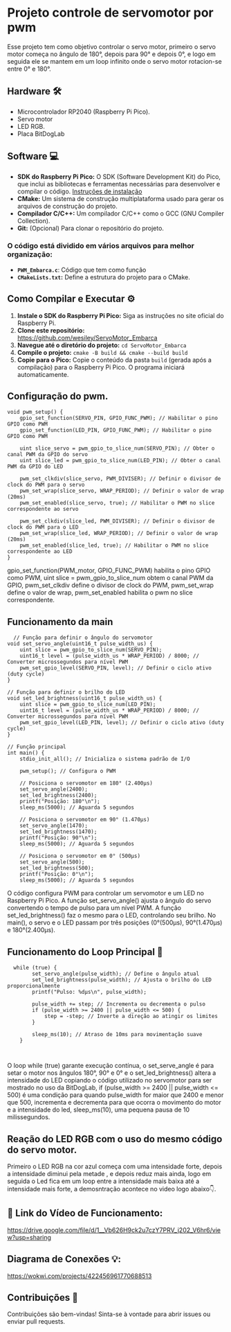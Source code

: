 # Projeto controle de servomotor por pwm 

Esse projeto tem como objetivo controlar o servo motor, primeiro o servo motor começa no ângulo de 180°, depois para 90° e depois 0°, e logo em seguida ele se mantem em um loop infinito onde o servo motor rotacion-se entre 0° e 180°.

## Hardware 🛠️

- Microcontrolador RP2040 (Raspberry Pi Pico).
- Servo motor
- LED RGB.
- Placa BitDogLab

## Software 💻

* **SDK do Raspberry Pi Pico:** O SDK (Software Development Kit) do Pico, que inclui as bibliotecas e ferramentas necessárias para desenvolver e compilar o código. [Instruções de instalação](https://www.raspberrypi.com/documentation/pico/getting-started/)
* **CMake:** Um sistema de construção multiplataforma usado para gerar os arquivos de construção do projeto.
* **Compilador C/C++:**  Um compilador C/C++ como o GCC (GNU Compiler Collection).
* **Git:** (Opcional) Para clonar o repositório do projeto.


### O código está dividido em vários arquivos para melhor organização:

- **`PWM_Embarca.c`**: Código que tem como função
- **`CMakeLists.txt`:** Define a estrutura do projeto para o CMake.



## Como Compilar e Executar ⚙️

1. **Instale o SDK do Raspberry Pi Pico:** Siga as instruções no site oficial do Raspberry Pi.
2. **Clone este repositório:** https://github.com/wesiley/ServoMotor_Embarca
3. **Navegue até o diretório do projeto:** `cd ServoMotor_Embarca`
4. **Compile o projeto:** `cmake -B build && cmake --build build`
5. **Copie para o Pico:** Copie o conteúdo da pasta `build` (gerada após a compilação) para o Raspberry Pi Pico. O programa iniciará automaticamente.

## Configuração do pwm.
```
void pwm_setup() {
    gpio_set_function(SERVO_PIN, GPIO_FUNC_PWM); // Habilitar o pino GPIO como PWM
    gpio_set_function(LED_PIN, GPIO_FUNC_PWM); // Habilitar o pino GPIO como PWM

    uint slice_servo = pwm_gpio_to_slice_num(SERVO_PIN); // Obter o canal PWM da GPIO do servo
    uint slice_led = pwm_gpio_to_slice_num(LED_PIN); // Obter o canal PWM da GPIO do LED

    pwm_set_clkdiv(slice_servo, PWM_DIVISER); // Definir o divisor de clock do PWM para o servo
    pwm_set_wrap(slice_servo, WRAP_PERIOD); // Definir o valor de wrap (20ms)
    pwm_set_enabled(slice_servo, true); // Habilitar o PWM no slice correspondente ao servo

    pwm_set_clkdiv(slice_led, PWM_DIVISER); // Definir o divisor de clock do PWM para o LED
    pwm_set_wrap(slice_led, WRAP_PERIOD); // Definir o valor de wrap (20ms)
    pwm_set_enabled(slice_led, true); // Habilitar o PWM no slice correspondente ao LED
}
  ```
 gpio_set_function(PWM_motor, GPIO_FUNC_PWM) habilita o pino GPIO como PWM, uint slice = pwm_gpio_to_slice_num obtem o canal PWM da GPIO, pwm_set_clkdiv define o divisor de clock do     PWM, pwm_set_wrap define o valor de wrap, pwm_set_enabled habilita o pwm no slice correspondente.


## Funcionamento da main

```
  // Função para definir o ângulo do servomotor
void set_servo_angle(uint16_t pulse_width_us) {
    uint slice = pwm_gpio_to_slice_num(SERVO_PIN);
    uint16_t level = (pulse_width_us * WRAP_PERIOD) / 8000; // Converter microssegundos para nível PWM
    pwm_set_gpio_level(SERVO_PIN, level); // Definir o ciclo ativo (duty cycle)
}

// Função para definir o brilho do LED
void set_led_brightness(uint16_t pulse_width_us) {
    uint slice = pwm_gpio_to_slice_num(LED_PIN);
    uint16_t level = (pulse_width_us * WRAP_PERIOD) / 8000; // Converter microssegundos para nível PWM
    pwm_set_gpio_level(LED_PIN, level); // Definir o ciclo ativo (duty cycle)
}

// Função principal
int main() {
    stdio_init_all(); // Inicializa o sistema padrão de I/O

    pwm_setup(); // Configura o PWM

    // Posiciona o servomotor em 180° (2.400µs)
    set_servo_angle(2400);
    set_led_brightness(2400);
    printf("Posição: 180°\n");
    sleep_ms(5000); // Aguarda 5 segundos

    // Posiciona o servomotor em 90° (1.470µs)
    set_servo_angle(1470);
    set_led_brightness(1470);
    printf("Posição: 90°\n");
    sleep_ms(5000); // Aguarda 5 segundos

    // Posiciona o servomotor em 0° (500µs)
    set_servo_angle(500);
    set_led_brightness(500);
    printf("Posição: 0°\n");
    sleep_ms(5000); // Aguarda 5 segundos
  ```
O código configura PWM para controlar um servomotor e um LED no Raspberry Pi Pico. A função set_servo_angle() ajusta o ângulo do servo convertendo o tempo de pulso para um nível PWM. A função set_led_brightness() faz o mesmo para o LED, controlando seu brilho. No main(), o servo e o LED passam por três posições (0°(500µs), 90°(1.470µs) e 180°(2.400µs).

## Funcionamento do Loop Principal 🔄 
```
  while (true) {
        set_servo_angle(pulse_width); // Define o ângulo atual
        set_led_brightness(pulse_width); // Ajusta o brilho do LED proporcionalmente
        printf("Pulso: %dµs\n", pulse_width);

        pulse_width += step; // Incrementa ou decrementa o pulso
        if (pulse_width >= 2400 || pulse_width <= 500) {
            step = -step; // Inverte a direção ao atingir os limites
        }

        sleep_ms(10); // Atraso de 10ms para movimentação suave
    }

   
  ```
O loop while (true) garante execução contínua, o set_serve_angle é para setar o motor nos ângulos 180°, 90° e 0° e o set_led_brightness() altera a intensidade do LED copiando o código utilizado no servomotor para ser mostrado no uso da BitDogLab, if (pulse_width >= 2400 || pulse_width <= 500) é uma condição para quando pulse_width for maior que 2400 e menor que 500, incrementa e decrementa para que ocorra o movimento do motor e a intensidade do led, sleep_ms(10), uma pequena pausa de 10 milissegundos.



## Reação do LED RGB com o uso do mesmo código do servo motor.

Primeiro o LED RGB na cor azul começa com uma intensidade forte, depois a intensidade diminui pela metade , e depois reduz mais ainda, logo em seguida o Led fica em um loop entre a intensidade mais baixa até a intensidade mais forte, a demosntração acontece no video logo abaixo👇.

## 🔗 Link do Vídeo de Funcionamento:
 
https://drive.google.com/file/d/1__Vb626H9ck2u7czY7PRV_j202_V6hr6/view?usp=sharing
 
## Diagrama de Conexões 💡:

https://wokwi.com/projects/422456961770688513
  
 ## Contribuições 🤝

Contribuições são bem-vindas! Sinta-se à vontade para abrir issues ou enviar pull requests.
